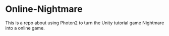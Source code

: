 # Online-Nightmare
This is a repo about using Photon2 to turn the Unity tutorial game Nightmare into a online game.
